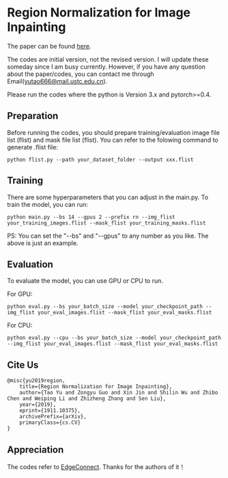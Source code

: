 # Region Normalization for Image Inpainting

The paper can be found [here](https://arxiv.org/abs/1911.10375).

The codes are initial version, not the revised version. I will update these someday since I am busy currently. However, if you have any question about the paper/codes, you can contact me through Email(yutao666@mail.ustc.edu.cn).

Please run the codes where the python is Version 3.x and pytorch>=0.4.

## Preparation
Before running the codes, you should prepare training/evaluation image file list (flist) and mask file list (flist). You can refer to the folowing command to generate .flist file:
```
python flist.py --path your_dataset_folder --output xxx.flist
```

## Training
There are some hyperparameters that you can adjust in the main.py. To train the model, you can run:
```
python main.py --bs 14 --gpus 2 --prefix rn --img_flist your_training_images.flist --mask_flist your_training_masks.flist
```
PS: You can set the "--bs" and "--gpus" to any number as you like. The above is just an example.

## Evaluation
To evaluate the model, you can use GPU or CPU to run.

For GPU:
```
python eval.py --bs your_batch_size --model your_checkpoint_path --img_flist your_eval_images.flist --mask_flist your_eval_masks.flist
```

For CPU:
```
python eval.py --cpu --bs your_batch_size --model your_checkpoint_path --img_flist your_eval_images.flist --mask_flist your_eval_masks.flist
```

## Cite Us
```
@misc{yu2019region,
    title={Region Normalization for Image Inpainting},
    author={Tao Yu and Zongyu Guo and Xin Jin and Shilin Wu and Zhibo Chen and Weiping Li and Zhizheng Zhang and Sen Liu},
    year={2019},
    eprint={1911.10375},
    archivePrefix={arXiv},
    primaryClass={cs.CV}
}
```

## Appreciation
The codes refer to [EdgeConnect](https://github.com/knazeri/edge-connect). Thanks for the authors of it！
